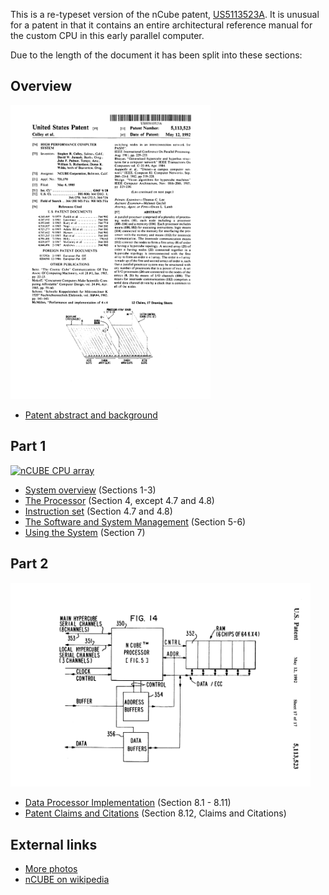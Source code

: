 This is a re-typeset version of the nCube patent, [US5113523A](https://patents.google.com/patent/US5113523).
It is unusual for a patent in that it contains an entire architectural
reference manual for the custom CPU in this early parallel computer.

Due to the length of the document it has been split into these
sections:


## Overview
<a href="images/patent.jpg"><img src="images/patent.png" width="320px" alt="NCUBE patent cover sheet" /></a>
* [Patent abstract and background](abstract.md)


## Part 1
<a href="images/ncube-cpu.jpg"><img src="images/ncube-cpu.png" width="480px" alt="nCUBE CPU array" /></a>
* [System overview](overview.md) (Sections 1-3)
* [The Processor](processor.md) (Section 4, except 4.7 and 4.8)
* [Instruction set](instructions.md) (Section 4.7 and 4.8)
* [The Software and System Management](software.md) (Section 5-6)
* [Using the System](use.md) (Section 7)

## Part 2
<a href="images/fig-14.jpg"><img src="images/fig-14.png" width="480px" alt="nCUBE processor block diagram" /></a>
* [Data Processor Implementation](implementation.md) (Section 8.1 - 8.11)
* [Patent Claims and Citations](claims.md) (Section 8.12, Claims and Citations)

## External links
* [More photos](https://www.flickr.com/photos/osr/albums/72157703742799362)
* [nCUBE on wikipedia](https://en.wikipedia.org/wiki/NCUBE)

